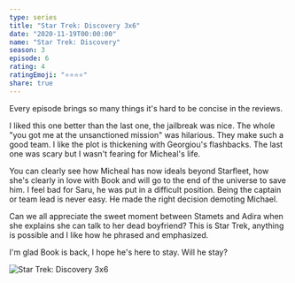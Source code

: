 ```yaml
---
type: series
title: "Star Trek: Discovery 3x6"
date: "2020-11-19T00:00:00"
name: "Star Trek: Discovery"
season: 3
episode: 6
rating: 4
ratingEmoji: "⭐️⭐️⭐️⭐️"
share: true
---
```


Every episode brings so many things it's hard to be concise in the reviews.

I liked this one better than the last one, the jailbreak was nice. The whole "you got me at the unsanctioned mission" was hilarious. They make such a good team. I like the plot is thickening with Georgiou's flashbacks. The last one was scary but I wasn't fearing for Micheal's life.

You can clearly see how Micheal has now ideals beyond Starfleet, how she's clearly in love with Book and will go to the end of the universe to save him. I feel bad for Saru, he was put in a difficult position. Being the captain or team lead is never easy. He made the right decision demoting Michael.

Can we all appreciate the sweet moment between Stamets and Adira when she explains she can talk to her dead boyfriend? This is Star Trek, anything is possible and I like how he phrased and emphasized.

I'm glad Book is back, I hope he's here to stay. Will he stay?

![Star Trek: Discovery 3x6](https://cldup.com/nZ5XTQ2CrK.png)

